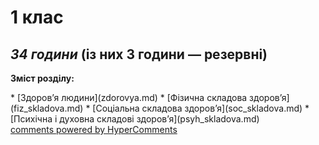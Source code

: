 <div id="hypercomments_widget" class="js-hypercomments-widget invisible"></div>

1 клас
=============================================
## <i>34 години</i> (із них 3 години — резервні)

<p><b>Зміст розділу:</b></p>
* [Здоров’я людини](zdorovya.md)
* [Фізична складова здоров’я](fiz_skladova.md)
* [Соціальна складова здоров’я](soc_skladova.md)
* [Психічна і духовна складові здоров’я](psyh_skladova.md)

<div class="js-hypercomments-container">
<a href="http://hypercomments.com" class="hc-link" title="comments widget">comments powered by HyperComments</a>
</div>